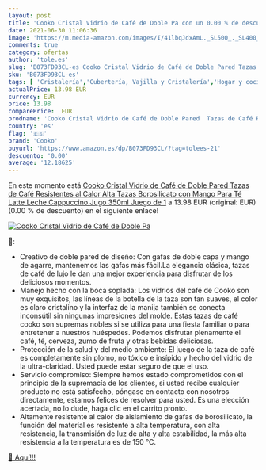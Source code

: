 ```yaml
---
layout: post
title: 'Cooko Cristal Vidrio de Café de Doble Pa con un 0.00 % de descuento'
date: 2021-06-30 11:06:36
image: 'https://m.media-amazon.com/images/I/41lbqJdxAmL._SL500_._SL400_.jpg'
comments: true
category: ofertas
author: 'tole.es'
slug: 'B073FD93CL-es Cooko Cristal Vidrio de Café de Doble Pared Tazas de Café...'
sku: 'B073FD93CL-es'
tags: [ 'Cristalería','Cubertería, Vajilla y Cristalería','Hogar y cocina','Vasos para té y café','café','cooko', ]
actualPrice: 13.98 EUR
currency: EUR
price: 13.98
comparePrice:  EUR
prodname: 'Cooko Cristal Vidrio de Café de Doble Pared  Tazas de Café Resistentes al Calor  Alta Tazas Borosilicato con Mango Para Té  Latte  Leche  Cappuccino  Jugo 350ml Juego de 1'
country: 'es'
flag: '🇪🇸'
brand: 'Cooko'
buyurl: 'https://www.amazon.es/dp/B073FD93CL/?tag=tolees-21'
descuento: '0.00'
average: '12.18625'
---
```


En este momento está [Cooko Cristal Vidrio de Café de Doble Pared  Tazas de Café Resistentes al Calor  Alta Tazas Borosilicato con Mango Para Té  Latte  Leche  Cappuccino  Jugo 350ml Juego de 1](https://www.amazon.es/dp/B073FD93CL/?tag=tolees-21) a 13.98 EUR (original:  EUR) (0.00 %  de descuento) en el siguiente enlace!

[![Cooko Cristal Vidrio de Café de Doble Pa](https://m.media-amazon.com/images/I/41lbqJdxAmL._SL500_._SL400_.jpg)](https://www.amazon.es/dp/B073FD93CL/?tag=tolees-21)

🔎:

- Creativo de doble pared de diseño: Con gafas de doble capa y mango de agarre, mantenemos las gafas más fácil.La elegancia clásica, tazas de café de lujo le dan una mejor experiencia para disfrutar de los deliciosos momentos.
- Manejo hecho con la boca soplada: Los vidrios del café de Cooko son muy exquisitos, las líneas de la botella de la taza son tan suaves, el color es claro cristalino y la interfaz de la manija también se conecta inconsútil sin ningunas impresiones del molde. Estas tazas de café cooko son supremas nobles si se utiliza para una fiesta familiar o para entretener a nuestros huéspedes. Podemos disfrutar plenamente el café, té, cerveza, zumo de fruta y otras bebidas deliciosas.
- Protección de la salud y del medio ambiente: El juego de la taza de café es completamente sin plomo, no tóxico e insípido y hecho del vidrio de la ultra-claridad. Usted puede estar seguro de que el uso.
- Servicio compromiso: Siempre hemos estado comprometidos con el principio de la supremacía de los clientes, si usted recibe cualquier producto no está satisfecho, póngase en contacto con nosotros directamente, estamos felices de resolver para usted. Es una elección acertada, no lo dude, haga clic en el carrito pronto.
- Altamente resistente al calor de aislamiento de gafas de borosilicato, la función del material es resistente a alta temperatura, con alta resistencia, la transmisión de luz de alta y alta estabilidad, la más alta resistencia a la temperatura es de 150 ℃.

[🛒 Aquí!!!](https://www.amazon.es/dp/B073FD93CL/?tag=tolees-21)
